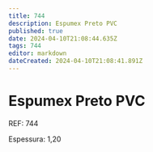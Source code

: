 ```yaml
---
title: 744
description: Espumex Preto PVC
published: true
date: 2024-04-10T21:08:44.635Z
tags: 744
editor: markdown
dateCreated: 2024-04-10T21:08:41.891Z
---
```


# Espumex Preto PVC
REF: 744

Espessura: 1,20
